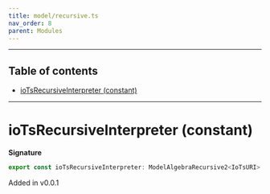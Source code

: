 ```yaml
---
title: model/recursive.ts
nav_order: 8
parent: Modules
---
```


---

<h2 class="text-delta">Table of contents</h2>

- [ioTsRecursiveInterpreter (constant)](#iotsrecursiveinterpreter-constant)

---

# ioTsRecursiveInterpreter (constant)

**Signature**

```ts
export const ioTsRecursiveInterpreter: ModelAlgebraRecursive2<IoTsURI> = ...
```

Added in v0.0.1
